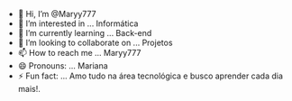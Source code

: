 - 👋 Hi, I’m @Maryy777
- 👀 I’m interested in ... Informática
- 🌱 I’m currently learning ... Back-end
- 💞️ I’m looking to collaborate on ... Projetos
- 📫 How to reach me ... Maryy777
- 😄 Pronouns: ... Mariana
- ⚡ Fun fact: ... Amo tudo na área tecnológica e busco aprender cada dia mais!.

<!---
Maryy777/Maryy777 is a ✨ special ✨ repository because its `README.md` (this file) appears on your GitHub profile.
You can click the Preview link to take a look at your changes.
--->
